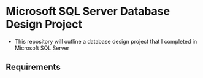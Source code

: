 <h1>Microsoft SQL Server Database Design Project</h1>

- This repository will outline a database design project that I completed in Microsoft SQL Server

<h2>Requirements</h2>




